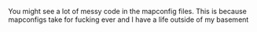 You might see a lot of messy code in the mapconfig files. This is because mapconfigs take for fucking ever and I have a life outside of my basement
